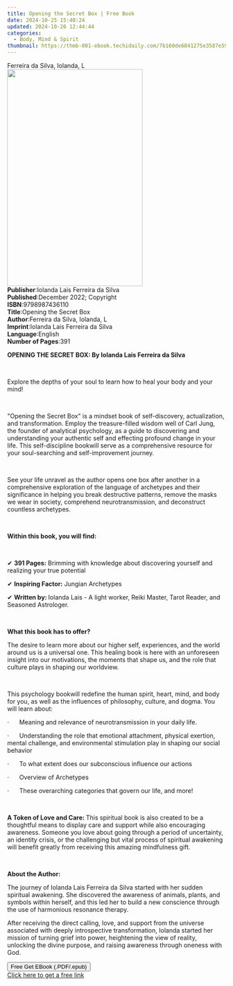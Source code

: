 ```yaml
---
title: Opening the Secret Box | Free Book
date: 2024-10-25 15:40:24
updated: 2024-10-26 12:44:44
categories:
  - Body, Mind & Spirit
thumbnail: https://thmb-001-ebook.techidaily.com/7b160de6841275e3587e5975831c52c262bf51149eceb9628015be71050968c3.jpg
---
```

<main id="book-container">
  <div class="flex flex-col">
    <div class="book-brief flex-1 py-6 px-4 sm:p-6 md:py-10 md:px-8">
      <!-- brief-->
      <div class="book-brief-main">Ferreira da Silva, Iolanda, L</div>
    </div>
    <div
      class="book-meta-info flex-1 grid gap-4 col-start-1 col-end-3 row-start-1 sm:mb-6 sm:grid-cols-4 lg:gap-6 lg:col-start-2 lg:row-end-6 lg:row-span-6 lg:mb-0"
    >
      <div
        class="book-meta-info-left place-content-center mt-4 p-4 text-sm leading-6 col-start-2 col-span-2 dark:text-slate-400"
      >
        <img
          class="w-full h-500 object-cover rounded-lg sm:h-255 sm:col-span-2 lg:col-span-full"
          src="https://img-001-ebook.techidaily.com/9e10ef90b4dd3b1d483dfff192f0bb01023ed4f6782d0031e24d13ec6daf4131.jpg"
          alt=""
          width="312"
          height="500"
        />
      </div>
      <div
        class="book-meta-info-right mt-2 col-start-1 row-start-2 col-span-3 self-center"
      >
        <!-- meta data  -->
        <div class="flex flex-col px-4 md:px-8">
          <div class="flex-1">
            <strong>Publisher</strong>:<span class="px-2"
              >Iolanda Lais Ferreira da Silva</span
            >
          </div>
          <div class="flex-1">
            <strong>Published</strong>:<span class="px-2"
              >December 2022; Copyright</span
            >
          </div>
          <div class="flex-1">
            <strong>ISBN</strong>:<span class="px-2">9798987436110</span>
          </div>
          <div class="flex-1">
            <strong>Title</strong>:<span class="px-2"
              >Opening the Secret Box</span
            >
          </div>
          <div class="flex-1">
            <strong>Author</strong>:<span class="px-2"
              >Ferreira da Silva, Iolanda, L</span
            >
          </div>
          <div class="flex-1">
            <strong>Imprint</strong>:<span class="px-2"
              >Iolanda Lais Ferreira da Silva</span
            >
          </div>
          <div class="flex-1">
            <strong>Language</strong>:<span class="px-2">English</span>
          </div>
          <div class="flex-1">
            <strong>Number of Pages</strong>:<span class="px-2">391</span>
          </div>
        </div>
      </div>
    </div>
    <div class="book-description flex-1 py-6 px-4 sm:p-6 md:py-10 md:px-8">
      <div class="book-description-main">
        <div accordion-content="" id="description">
          <p>
            <strong
              >OPENING THE SECRET BOX: By Iolanda Lais Ferreira da Silva</strong
            >
          </p>
          <p><strong>&nbsp;</strong></p>
          <p>
            Explore the depths of your soul to learn how to heal your body and
            your mind!
          </p>
          <p><strong>&nbsp;</strong></p>
          <p>
            "Opening the Secret Box" is a mindset book of self-discovery,
            actualization, and transformation. Employ the treasure-filled wisdom
            well of Carl Jung, the founder of analytical psychology, as a guide
            to discovering and understanding your authentic self and effecting
            profound change in your life. This self-discipline book<span
              style="color: rgb(255, 0, 0)"
            ></span
            >will serve as a comprehensive resource for your soul-searching and
            self-improvement journey.
          </p>
          <p><strong>&nbsp;</strong></p>
          <p>
            See your life unravel as the author opens one box after another in a
            comprehensive exploration of the language of archetypes and their
            significance in helping you break destructive patterns, remove the
            masks we wear in society, comprehend neurotransmission, and
            deconstruct countless archetypes.
          </p>
          <p><strong>&nbsp;</strong></p>
          <p><strong>Within this book, you will find:</strong></p>
          <p><br /></p>
          <p>
            ✔ <strong>391 Pages:</strong> Brimming with knowledge about
            discovering yourself and realizing your true potential
          </p>
          <p>✔ <strong>Inspiring Factor:</strong> Jungian Archetypes</p>
          <p>
            ✔ <strong>Written by: </strong>Iolanda Lais - A light worker, Reiki
            Master, Tarot Reader, and Seasoned Astrologer.
          </p>
          <p><strong>&nbsp;</strong></p>
          <p><strong>What this book has to offer?</strong></p>
          <p>
            The desire to learn more about our higher self, experiences, and the
            world around us is a universal one. This healing book is here with
            an unforeseen insight into our motivations, the moments that shape
            us, and the role that culture plays in shaping our worldview.
          </p>
          <p><strong>&nbsp;</strong></p>
          <p>
            This psychology book<span style="color: rgb(255, 0, 0)"></span>will
            redefine the human spirit, heart, mind, and body for you, as well as
            the influences of philosophy, culture, and dogma. You will learn
            about:
          </p>
          <p>
            ·&nbsp;&nbsp;&nbsp;&nbsp;&nbsp;&nbsp;Meaning and relevance of
            neurotransmission in your daily life.
          </p>
          <p>
            ·&nbsp;&nbsp;&nbsp;&nbsp;&nbsp;&nbsp;Understanding the role that
            emotional attachment, physical exertion, mental challenge, and
            environmental stimulation play in shaping our social behavior
          </p>
          <p>
            ·&nbsp;&nbsp;&nbsp;&nbsp;&nbsp;&nbsp;To what extent does our
            subconscious influence our actions
          </p>
          <p>·&nbsp;&nbsp;&nbsp;&nbsp;&nbsp;&nbsp;Overview of Archetypes</p>
          <p>
            ·&nbsp;&nbsp;&nbsp;&nbsp;&nbsp;&nbsp;These overarching categories
            that govern our life, and more!
          </p>
          <p><strong>&nbsp;</strong></p>
          <p>
            <strong>A Token of Love and Care: </strong>This spiritual book is
            also created to be a thoughtful means to display care and support
            while also encouraging awareness. Someone you love about going
            through a period of uncertainty, an identity crisis, or the
            challenging but vital process of spiritual awakening will benefit
            greatly from receiving this amazing mindfulness gift.
          </p>
          <p><br /></p>
          <p><strong>About the Author:</strong></p>
          <p>
            The journey of Iolanda Lais Ferreira da Silva started with her
            sudden spiritual awakening. She discovered the awareness of animals,
            plants, and symbols within herself, and this led her to build a new
            conscience through the use of harmonious resonance therapy.
          </p>
          <p>
            After receiving the direct calling, love, and support from the
            universe associated with deeply introspective transformation,
            Iolanda started her mission of turning grief into power, heightening
            the view of reality, unlocking the divine purpose, and raising
            awareness through oneness with God.
          </p>
        </div>
        <div class="accordion-fader"></div>
      </div>
    </div>
    <div class="book-excerpts flex-1 py-6 px-4 sm:p-6 md:py-10 md:px-8"></div>
    <div
      class="book-about-author flex-1 py-6 px-4 sm:p-6 md:py-10 md:px-8"
    ></div>
    <div class="book-free-get flex-1 py-6 px-4 sm:p-6 md:py-10 md:px-8">
      <button
        id="btn-free-get"
        class="bg-blue-500 hover:bg-blue-700 text-white font-bold py-2 px-4 rounded"
      >
        Free Get EBook (.PDF/.epub)
      </button>
      <div id="countdown-display" class="px-2 text-lg mt-2"></div>
      <a
        id="free-link"
        class="hidden bg-blue-500 hover:bg-blue-700 text-white font-bold py-2 px-4 rounded"
        href="https://www.ebooks.com/en-us/book/210735471/opening-the-secret-box/ferreira-da-silva-iolanda-l/"
        target="_blank"
        >Click here to get a free link</a
      >
    </div>
    <script>
      let countdownTime = 0;
      let countdownInterval = null;
      document
        .getElementById('btn-free-get')
        .addEventListener('click', startCountdown);
      function startCountdown() {
        countdownTime = new Date().getTime() + 60000 * 3;
        countdownInterval = setInterval(updateCountdown, 1000);
        document.getElementById('btn-free-get').disabled = true;
        document
          .getElementById('btn-free-get')
          .classList.add('bg-gray-500', 'cursor-not-allowed');
      }
      function updateCountdown() {
        let currentTime = new Date().getTime();
        let timeLeft = countdownTime - currentTime;
        let secondsLeft = Math.floor(timeLeft / 1000);
        document.getElementById('countdown-display').innerHTML =
          `Remaining time: ${secondsLeft} seconds.`;
        if (secondsLeft <= 0) {
          clearInterval(countdownInterval);
          document.getElementById('btn-free-get').classList.add('hidden');
          document.getElementById('free-link').classList.remove('hidden');
          document.getElementById('countdown-display').innerHTML = '';
        }
      }
    </script>
  </div>
</main>
